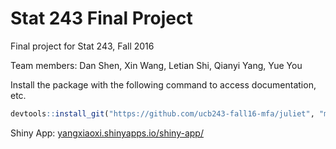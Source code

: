 # Stat 243 Final Project

Final project for Stat 243, Fall 2016

Team members: Dan Shen, Xin Wang, Letian Shi, Qianyi Yang, Yue You


Install the package with the following command to access documentation, etc.

```r
devtools::install_git("https://github.com/ucb243-fall16-mfa/juliet", "mfa")
```

Shiny App: [yangxiaoxi.shinyapps.io/shiny-app/](https://yangxiaoxi.shinyapps.io/shiny-app/)
